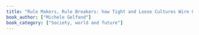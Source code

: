 ```yaml
---
title: "Rule Makers, Rule Breakers: how Tight and Loose Cultures Wire Our World"
book_author: ["Michele Gelfand"]
book_category: ["Society, world and future"]
---
```

